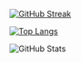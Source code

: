<a href="https://git.io/streak-stats" style="margin: auto;"><img src="https://streak-stats.demolab.com?user=AsadiAhmad&theme=dark" alt="GitHub Streak" /></a>

[![Top Langs](https://github-readme-stats.vercel.app/api/top-langs/?username=AsadiAhmad&theme=dark&layout=compact)](https://github.com/anuraghazra/github-readme-stats)

<img src="https://github-readme-stats.vercel.app/api?username=AsadiAhmad&title_color=6FDA44&text_color=FFFFFF&show_icons=true&icon_color=6FDA44&include_all_commits=true&count_private=true&theme=dark" alt="GitHub Stats" />
